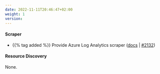 ```yaml
---
date: 2022-11-11T20:46:47+02:00
weight: 1
version:
---
```


#### Scraper

- {{% tag added %}} Provide Azure Log Analytics scraper ([docs](https://docs.promitor.io/v2.9/scraping/providers/log-analytics/)
  | [#2132](https://github.com/tomkerkhove/promitor/pull/2132))

#### Resource Discovery

None.
